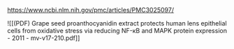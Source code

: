 
https://www.ncbi.nlm.nih.gov/pmc/articles/PMC3025097/

![[(PDF) Grape seed proanthocyanidin extract protects human lens epithelial cells from oxidative stress via reducing NF-кB and MAPK protein expression - 2011 - mv-v17-210.pdf]]

